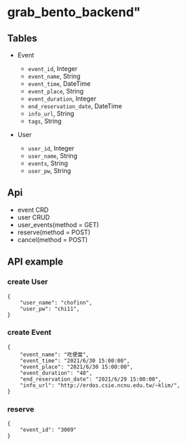 # grab_bento_backend"
## Tables
- Event
    - `event_id`, Integer
    - `event_name`, String
    - `event_time`, DateTime
    - `event_place`, String
    - `event_duration`, Integer
    - `end_reservation_date`, DateTime
    - `info_url`, String
    - `tags`, String

- User
    - `user_id`, Integer
    - `user_name`, String
    - `events`, String
    - `user_pw`, String

## Api
- event CRD
- user CRUD
- user_events(method = GET)
- reserve(method = POST)
- cancel(method = POST)

## API example
### create User
```
{
    "user_name": "chofinn",
    "user_pw": "chi11",
}
```
### create Event
```
{
    "event_name": "吃便當",
    "event_time": "2021/6/30 15:00:00",
    "event_place": "2021/6/30 15:00:00",
    "event_duration": "48",
    "end_reservation_date": "2021/6/29 15:00:00",
    "info_url": "http://erdos.csie.ncnu.edu.tw/~klim/",
}
```
### reserve
```
{
    "event_id": "3009"
}
```
